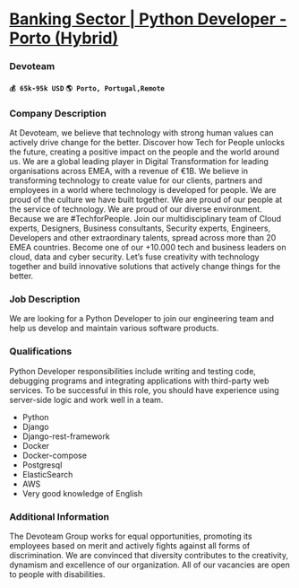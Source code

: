 # [Banking Sector | Python Developer - Porto (Hybrid)](https://www.remotewlb.com/apply/banking-sector-python-developer-porto-hybrid-41343)  
### Devoteam  
#### `💰 65k-95k USD` `🌎 Porto, Portugal,Remote`  

### Company Description

At Devoteam, we believe that technology with strong human values can actively drive change for the better. Discover how Tech for People unlocks the future, creating a positive impact on the people and the world around us. We are a global leading player in Digital Transformation for leading organisations across EMEA, with a revenue of €1B. We believe in transforming technology to create value for our clients, partners and employees in a world where technology is developed for people. We are proud of the culture we have built together. We are proud of our people at the service of technology. We are proud of our diverse environment. Because we are #TechforPeople. Join our multidisciplinary team of Cloud experts, Designers, Business consultants, Security experts, Engineers, Developers and other extraordinary talents, spread across more than 20 EMEA countries. Become one of our +10.000 tech and business leaders on cloud, data and cyber security. Let’s fuse creativity with technology
together and build innovative solutions that actively change things for the better.

### Job Description

We are looking for a Python Developer to join our engineering team and help us develop and maintain various software products.

### Qualifications

Python Developer responsibilities include writing and testing code, debugging programs and integrating applications with third-party web services. To be successful in this role, you should have experience using server-side logic and work well in a team.

  * Python
  * Django
  * Django-rest-framework
  * Docker
  * Docker-compose
  * Postgresql
  * ElasticSearch
  * AWS
  * Very good knowledge of English

### Additional Information

The Devoteam Group works for equal opportunities, promoting its employees based on merit and actively fights against all forms of discrimination. We are convinced that diversity contributes to the creativity, dynamism and excellence of our organization. All of our vacancies are open to people with disabilities.  

